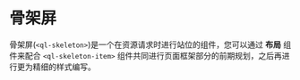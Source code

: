 # 骨架屏 <Badge type="in"></Badge>
骨架屏(`<ql-skeleton>`)是一个在资源请求时进行站位的组件，您可以通过 **布局** 组件来配合 `<ql-skeleton-item>` 组件共同进行页面框架部分的前期规划，之后再进行更为精细的样式编写。
